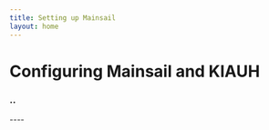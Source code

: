 ```yaml
---
title: Setting up Mainsail
layout: home
---
```



<h1>Configuring Mainsail and KIAUH</h1>
<h3>..</h3>
----
